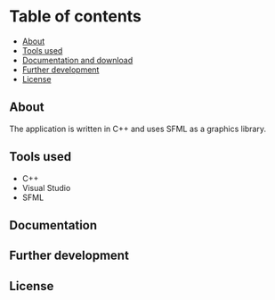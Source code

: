 # Table of contents
* [About](#about)
* [Tools used](#tools-used)
* [Documentation and download](#documentation-and-download)
* [Further development](#further-development)
* [License](#license)

## About

The application is written in C++ and uses SFML as a graphics library.

## Tools used
* C++
* Visual Studio
* SFML

## Documentation

## Further development

## License
